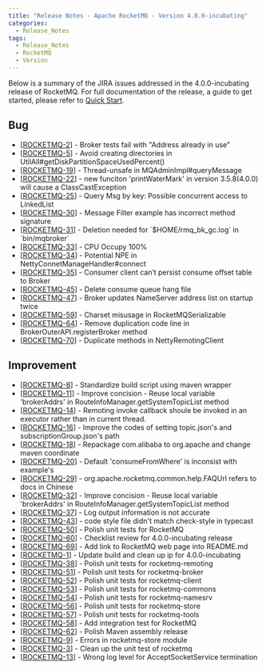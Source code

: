 ```yaml
---
title: "Release Notes - Apache RocketMQ - Version 4.0.0-incubating"
categories:
  - Release_Notes
tags:
  - Release_Notes
  - RocketMQ
  - Version
---
```


Below is a summary of the JIRA issues addressed in the 4.0.0-incubating release of RocketMQ. For full documentation of the release, a guide to get started, please refer to <a href='/docs/quick-start/'>Quick Start</a>.

<h2> Bug
</h2>
<ul>
    <li>[<a href='https://issues.apache.org/jira/browse/ROCKETMQ-2'>ROCKETMQ-2</a>] - Broker tests fail with &quot;Address
        already in use&quot;
    </li>
    <li>[<a href='https://issues.apache.org/jira/browse/ROCKETMQ-5'>ROCKETMQ-5</a>] - Avoid creating directories in
        UtilAll#getDiskPartitionSpaceUsedPercent()
    </li>
    <li>[<a href='https://issues.apache.org/jira/browse/ROCKETMQ-19'>ROCKETMQ-19</a>] - Thread-unsafe in
        MQAdminImpl#queryMessage
    </li>
    <li>[<a href='https://issues.apache.org/jira/browse/ROCKETMQ-22'>ROCKETMQ-22</a>] - new funciton &#39;printWaterMark&#39;
        in version 3.5.8(4.0.0) will cause a ClassCastException
    </li>
    <li>[<a href='https://issues.apache.org/jira/browse/ROCKETMQ-25'>ROCKETMQ-25</a>] - Query Msg by key: Possible
        concurrent access to LinkedList
    </li>
    <li>[<a href='https://issues.apache.org/jira/browse/ROCKETMQ-30'>ROCKETMQ-30</a>] - Message Filter example has
        incorrect method signature
    </li>
    <li>[<a href='https://issues.apache.org/jira/browse/ROCKETMQ-31'>ROCKETMQ-31</a>] - Deletion needed for
        `$HOME/rmq_bk_gc.log` in `bin/mqbroker`
    </li>
    <li>[<a href='https://issues.apache.org/jira/browse/ROCKETMQ-33'>ROCKETMQ-33</a>] - CPU Occupy 100%
    </li>
    <li>[<a href='https://issues.apache.org/jira/browse/ROCKETMQ-34'>ROCKETMQ-34</a>] - Potential NPE in
        NettyConnetManageHandler#connect
    </li>
    <li>[<a href='https://issues.apache.org/jira/browse/ROCKETMQ-35'>ROCKETMQ-35</a>] - Consumer client can’t persist
        consume offset table to Broker
    </li>
    <li>[<a href='https://issues.apache.org/jira/browse/ROCKETMQ-45'>ROCKETMQ-45</a>] - Delete consume queue hang file
    </li>
    <li>[<a href='https://issues.apache.org/jira/browse/ROCKETMQ-47'>ROCKETMQ-47</a>] - Broker updates NameServer
        address list on startup twice
    </li>
    <li>[<a href='https://issues.apache.org/jira/browse/ROCKETMQ-59'>ROCKETMQ-59</a>] - Charset misusage in
        RocketMQSerializable
    </li>
    <li>[<a href='https://issues.apache.org/jira/browse/ROCKETMQ-64'>ROCKETMQ-64</a>] - Remove duplication code line in
        BrokerOuterAPI.registerBroker method
    </li>
    <li>[<a href='https://issues.apache.org/jira/browse/ROCKETMQ-70'>ROCKETMQ-70</a>] - Duplicate methods in
        NettyRemotingClient
    </li>
</ul>

<h2> Improvement
</h2>
<ul>
    <li>[<a href='https://issues.apache.org/jira/browse/ROCKETMQ-8'>ROCKETMQ-8</a>] - Standardize build script using
        maven wrapper
    </li>
    <li>[<a href='https://issues.apache.org/jira/browse/ROCKETMQ-11'>ROCKETMQ-11</a>] - Improve concision - Reuse local
        variable &#39;brokerAddrs&#39; in RouteInfoManager.getSystemTopicList method
    </li>
    <li>[<a href='https://issues.apache.org/jira/browse/ROCKETMQ-14'>ROCKETMQ-14</a>] - Remoting invoke callback shoule
        be invoked in an executor rather than in current thread.
    </li>
    <li>[<a href='https://issues.apache.org/jira/browse/ROCKETMQ-16'>ROCKETMQ-16</a>] - Improve the codes of setting
        topic.json&#39;s and subscriptionGroup.json&#39;s path
    </li>
    <li>[<a href='https://issues.apache.org/jira/browse/ROCKETMQ-18'>ROCKETMQ-18</a>] - Repackage com.alibaba to
        org.apache and change maven coordinate
    </li>
    <li>[<a href='https://issues.apache.org/jira/browse/ROCKETMQ-20'>ROCKETMQ-20</a>] - Default &#39;consumeFromWhere&#39;
        is inconsist with example&#39;s
    </li>
    <li>[<a href='https://issues.apache.org/jira/browse/ROCKETMQ-29'>ROCKETMQ-29</a>] -
        org.apache.rocketmq.common.help.FAQUrl refers to docs in Chinese
    </li>
    <li>[<a href='https://issues.apache.org/jira/browse/ROCKETMQ-32'>ROCKETMQ-32</a>] - Improve concision - Reuse local
        variable &#39;brokerAddrs&#39; in RouteInfoManager.getSystemTopicList method
    </li>
    <li>[<a href='https://issues.apache.org/jira/browse/ROCKETMQ-37'>ROCKETMQ-37</a>] - Log output information is not
        accurate
    </li>
    <li>[<a href='https://issues.apache.org/jira/browse/ROCKETMQ-43'>ROCKETMQ-43</a>] - code style file didn&#39;t match
        check-style in typecast
    </li>
    <li>[<a href='https://issues.apache.org/jira/browse/ROCKETMQ-50'>ROCKETMQ-50</a>] - Polish unit tests for RocketMQ
    </li>
    <li>[<a href='https://issues.apache.org/jira/browse/ROCKETMQ-60'>ROCKETMQ-60</a>] - Checklist review for
        4.0.0-incubating release
    </li>
    <li>[<a href='https://issues.apache.org/jira/browse/ROCKETMQ-69'>ROCKETMQ-69</a>] - Add link to RocketMQ web page
        into README.md
    </li>
    <li>[<a href='https://issues.apache.org/jira/browse/ROCKETMQ-1'>ROCKETMQ-1</a>] - Update build and clean up ip for
        4.0.0-incubating
    </li>
    <li>[<a href='https://issues.apache.org/jira/browse/ROCKETMQ-38'>ROCKETMQ-38</a>] - Polish unit tests for
        rocketmq-remoting
    </li>
    <li>[<a href='https://issues.apache.org/jira/browse/ROCKETMQ-51'>ROCKETMQ-51</a>] - Polish unit tests for
        rocketmq-broker
    </li>
    <li>[<a href='https://issues.apache.org/jira/browse/ROCKETMQ-52'>ROCKETMQ-52</a>] - Polish unit tests for
        rocketmq-client
    </li>
    <li>[<a href='https://issues.apache.org/jira/browse/ROCKETMQ-53'>ROCKETMQ-53</a>] - Polish unit tests for
        rocketmq-commons
    </li>
    <li>[<a href='https://issues.apache.org/jira/browse/ROCKETMQ-54'>ROCKETMQ-54</a>] - Polish unit tests for
        rocketmq-namesrv
    </li>
    <li>[<a href='https://issues.apache.org/jira/browse/ROCKETMQ-56'>ROCKETMQ-56</a>] - Polish unit tests for
        rocketmq-store
    </li>
    <li>[<a href='https://issues.apache.org/jira/browse/ROCKETMQ-57'>ROCKETMQ-57</a>] - Polish unit tests for
        rocketmq-tools
    </li>
    <li>[<a href='https://issues.apache.org/jira/browse/ROCKETMQ-58'>ROCKETMQ-58</a>] - Add integration test for
        RocketMQ
    </li>
    <li>[<a href='https://issues.apache.org/jira/browse/ROCKETMQ-62'>ROCKETMQ-62</a>] - Polish Maven assembly release
    </li>
    <li>[<a href='https://issues.apache.org/jira/browse/ROCKETMQ-9'>ROCKETMQ-9</a>] - Errors in rocketmq-store module
    </li>
    <li>[<a href='https://issues.apache.org/jira/browse/ROCKETMQ-3'>ROCKETMQ-3</a>] - Clean up the unit test of rocketmq
    </li>
    <li>[<a href='https://issues.apache.org/jira/browse/ROCKETMQ-13'>ROCKETMQ-13</a>] - Wrong log level for
        AcceptSocketService termination
    </li>
</ul>
        


